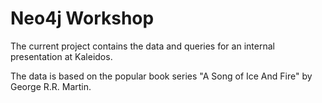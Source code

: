 Neo4j Workshop
===================

The current project contains the data and queries for an internal presentation at
Kaleidos.

The data is based on the popular book series "A Song of Ice And Fire" by George R.R. Martin.

